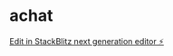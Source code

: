 # achat

[Edit in StackBlitz next generation editor ⚡️](https://stackblitz.com/~/github.com/EdTheWonder/achat)